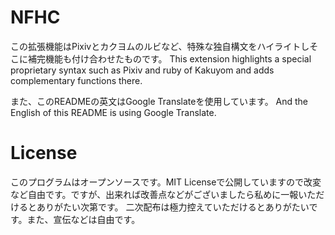 # NFHC
この拡張機能はPixivとカクヨムのルビなど、特殊な独自構文をハイライトしそこに補完機能も付け合わせたものです。
This extension highlights a special proprietary syntax such as Pixiv and ruby of Kakuyom and adds complementary functions there.

また、このREADMEの英文はGoogle Translateを使用しています。
And the English of this README is using Google Translate.

# License
このプログラムはオープンソースです。MIT Licenseで公開していますので改変など自由です。ですが、出来れば改善点などがございましたら私めに一報いただけるとありがたい次第です。
二次配布は極力控えていただけるとありがたいです。また、宣伝などは自由です。